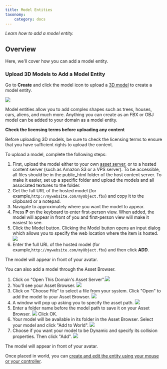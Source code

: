 ```yaml
---
title: Model Entities
taxonomy:
    category: docs
---
```


*Learn how to add a model entity.*

## Overview

Here, we'll cover how you can add a model entity.

### Upload 3D Models to Add a Model Entity

Go to **Create** and click the model icon to upload a [3D model](https://docs.highfidelity.com/create-and-explore/3d-modeling) to create a model entity.

![](create-button-open.PNG)

Model entities allow you to add complex shapes such as trees, houses, cars, aliens, and much more. Anything you can create as an FBX or OBJ model can be added to your domain as a model entity.

**Check the licensing terms before uploading any content**

Before uploading 3D models, be sure to check the licensing terms to ensure that you have sufficient rights to upload the content.

To upload a model, complete the following steps:
1. First, upload the model either to your own [asset server](https://docs.highfidelity.com/create-and-explore/start-working-in-your-sandbox/assignment-clients), or to a hosted content server (such as Amazon S3 or a VPS server). To be accessible, all files should be in the public_html folder of the host content server. To make it easier, set up a specific folder and upload the models and all associated textures to the folder.
2. Get the full URL of the hosted model (for example,`http://mywebsite.com/myObject.fbx`) and copy it to the clipboard or a notepad.
3. Navigate to approximately where you want the model to appear.
4. Press **P** on the keyboard to enter first-person view. When added, the model will appear in front of you and first-person view will make it easiest to see.
5. Click the Model button. Clicking the Model button opens an input dialog which allows you to specify the web location where the item is hosted.
   ![](model-entity.PNG)
6. Enter the full URL of the hosted model (for example,`http://mywebsite.com/myObject.fbx`) and then click **ADD**.

The model will appear in front of your avatar.

You can also add a model through the Asset Browser. 

1. Click on "Open This Domain's Asset Server".![](asset-server.PNG)
2. You'll see your Asset Browser. ![](asset-browser.PNG)
3. Click on "Choose File" to select a file from your system. Click "Open" to add the model to your Asset Browser.  ![](choose.PNG)
4. A window will pop up asking you to specify the asset path. ![](asset-path-specify.PNG)
5. Enter a folder name before the model path to save it on your Asset Browser. ![](asset-path.PNG) Click OK. 
6. Your model will be available in its folder in the Asset Browser. Select your model and click "Add to World". ![](my-model.PNG)
7. Choose if you want your model to be Dynamic and specify its collision properties. Then click "Add". ![](model-p.PNG)

The model will appear in front of your avatar.


Once placed in world, you can [create and edit the entity using your mouse or your controller](https://docs.highfidelity.com/create-and-explore/entities/create-mode).
